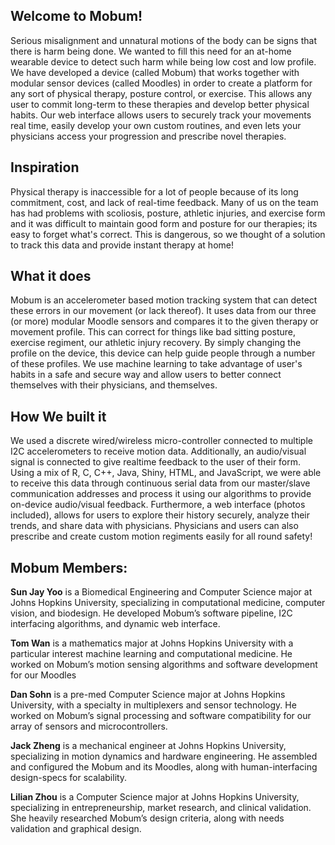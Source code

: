 ## Welcome to Mobum!
Serious misalignment and unnatural motions of the body can be signs that there is harm being done. We wanted to fill this need for an at-home wearable device to detect such harm while being low cost and low profile. We have developed a device (called Mobum) that works together with modular sensor devices (called Moodles) in order to create a platform for any sort of physical therapy, posture control, or exercise.  This allows any user to commit long-term to these therapies and develop better physical habits. Our web interface allows users to securely track your movements real time, easily develop your own custom routines, and even lets your physicians access your progression and prescribe novel therapies.

## Inspiration

Physical therapy is inaccessible for a lot of people because of its long commitment, cost, and lack of real-time feedback. Many of us on the team has had problems with scoliosis, posture, athletic injuries, and exercise form and it was difficult to maintain good form and posture for our therapies; its easy to forget what's correct. This is dangerous, so we thought of a solution to track this data and provide instant therapy at home!

## What it does

Mobum is an accelerometer based motion tracking system that can detect these errors in our movement (or lack thereof). It uses data from our three (or more) modular Moodle sensors and compares it to the given therapy or movement profile. This can correct for things like bad sitting posture, exercise regiment, our athletic injury recovery. By simply changing the profile on the device, this device can help guide people through a number of these profiles. We use machine learning to take advantage of user's habits in a safe and secure way and allow users to better connect themselves with their physicians, and themselves.

## How We built it

We used a discrete wired/wireless micro-controller connected to multiple I2C accelerometers to receive motion data. Additionally, an audio/visual signal is connected to give realtime feedback to the user of their form. Using a mix of R,  C, C++, Java, Shiny, HTML, and JavaScript, we were able to receive this data through continuous serial data from our master/slave communication addresses and process it using our algorithms to provide on-device audio/visual feedback. Furthermore, a web interface (photos included), allows for users to explore their history securely, analyze their trends, and share data with physicians. Physicians and users can also prescribe and create custom motion regiments easily for all round safety!

## Mobum Members:

**Sun Jay Yoo** is a Biomedical Engineering and Computer Science major at Johns Hopkins University, specializing in computational medicine, computer vision, and biodesign. He developed Mobum’s software pipeline, I2C interfacing algorithms, and dynamic web interface.

**Tom Wan** is a mathematics major at Johns Hopkins University with a particular interest machine learning and computational medicine. He worked on Mobum’s motion sensing algorithms and software development for our Moodles

**Dan Sohn** is a pre-med Computer Science major at Johns Hopkins University, with a specialty in multiplexers and sensor technology. He worked on Mobum’s signal processing and software compatibility for our array of sensors and microcontrollers.

**Jack Zheng** is a mechanical engineer at Johns Hopkins University, specializing in motion dynamics and hardware engineering. He assembled and configured the Mobum and its Moodles, along with human-interfacing design-specs for scalability.

**Lilian Zhou** is a Computer Science major at Johns Hopkins University, specializing in entrepreneurship, market research, and clinical validation. She heavily researched Mobum’s design criteria, along with needs validation and graphical design.
